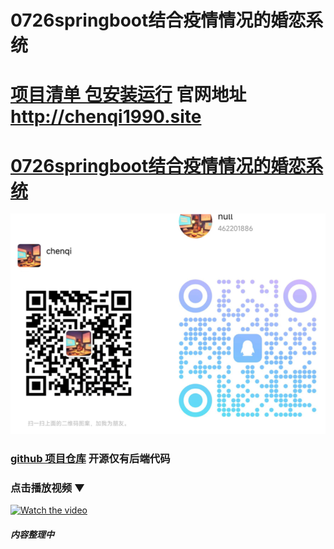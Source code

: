 # 0726springboot结合疫情情况的婚恋系统


# [项目清单 包安装运行](http://chenqi1990.site) 官网地址 http://chenqi1990.site

# [0726springboot结合疫情情况的婚恋系统](https://github.com/GraduationProject-springboot/0726springboot)

![picture](https://raw.githubusercontent.com/GraduationProject-springboot/.github/main/img/wx.png)

### [github 项目仓库](https://github.com/GraduationProject-springboot/allSpringbootProjects) 开源仅有后端代码

### 点击播放视频 ▼
[![Watch the video](https://i.sstatic.net/Vp2cE.png)](https://www.bilibili.com/video/BV14HerezEwW?p=78)

#####   内容整理中  











